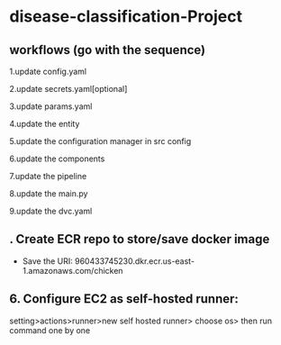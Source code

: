 # disease-classification-Project

## workflows (go with the sequence)

1.update config.yaml

2.update secrets.yaml[optional]  <!-- if you use some database(e.g MongoDB) I try to keep them secret -->

3.update params.yaml

4.update the entity

5.update the configuration manager in src config

6.update the components

7.update the pipeline

8.update the main.py

9.update the dvc.yaml <!-- to track my pipelines  -->


## . Create ECR repo to store/save docker image
- Save the URI: 960433745230.dkr.ecr.us-east-1.amazonaws.com/chicken

## 6. Configure EC2 as self-hosted runner:
setting>actions>runner>new self hosted runner> choose os> then run command one by one